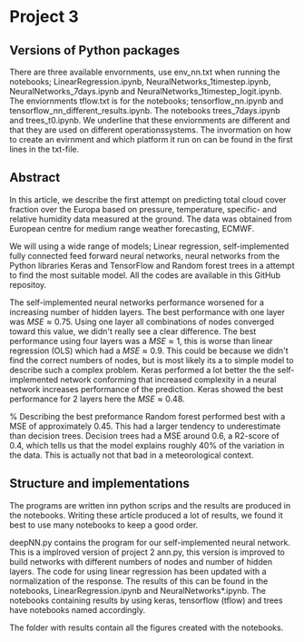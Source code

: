 # Project 3 
## Versions of Python packages 
There are three available envornments, use env_nn.txt when running the notebooks; LinearRegression.ipynb,  	NeuralNetworks_1timestep.ipynb, NeuralNetworks_7days.ipynb and NeuralNetworks_1timestep_logit.ipynb. The enviornments tflow.txt is for the notebooks; tensorflow_nn.ipynb and tensorflow_nn_different_results.ipynb. The notebooks trees_7days.ipynb and trees_t0.ipynb. We underline that these enviornments are different and that they are used on different operationssystems. The invormation on how to create an evirnment and which platform it run on can be found in the first lines in the txt-file.

## Abstract

In this article, we describe the  first attempt on predicting total cloud cover fraction over the Europa based on pressure, temperature, specific- and relative humidity data measured at the ground. The data was obtained from European centre for medium range weather forecasting, ECMWF.

We will using a wide range of models; Linear regression, self-implemented fully connected feed forward neural networks, neural networks from the Python libraries Keras and TensorFlow and Random forest trees in a attempt to find the most suitable model.
All the codes are available in this GitHub repositoy.

The self-implemented neural networks performance worsened for a increasing number of hidden layers. The best performance with one layer was $MSE \approx 0.75$. Using one layer all combinations of nodes converged toward this value, we didn't really see a clear difference. The best performance using four layers was a $MSE \approx 1$, this is worse than linear regression (OLS) which had a $MSE \approx 0.9$. This could be because we didn't find the correct numbers of nodes, but is most likely its a to simple model to describe such a complex problem. Keras performed a lot better the the self-implemented network conforming that increased complexity in a neural network increases performance of the prediction. Keras showed the best performance for 2 layers here the $MSE \approx 0.48$. 

% Describing the best preformance
Random forest performed best with a MSE of approximately 0.45. This had a larger tendency to underestimate than decision trees. Decision trees had a MSE around 0.6, a R2-score of 0.4, which tells us that the model explains roughly 40\% of the variation in the data. This is actually not that bad in a meteorological context. 



## Structure and implementations
The programs are written inn python scrips and the results are produced in the notebooks. Writing these article produced a lot of results, we found it best to use many notebooks to keep a good order. 

deepNN.py contains the program for our self-implemented neural network. This is a implroved version of project 2 ann.py, this version is improved to build networks with different numbers of nodes and number of hidden layers. The code for using linear regression has been updated with a normalization of the response. The results of this can be found in the notebooks, LinearRegression.ipynb and NeuralNetworks*.ipynb. The notebooks containing results by using keras, tensorflow (tflow)
 and trees have notebooks named accordingly.
 
The folder with results contain all the figures created with the notebooks.



